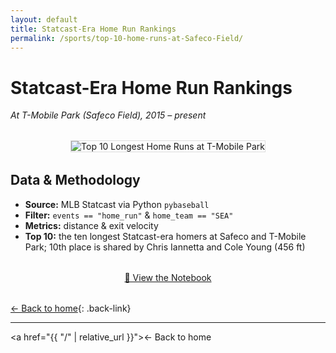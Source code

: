 ```yaml
---
layout: default
title: Statcast-Era Home Run Rankings
permalink: /sports/top-10-home-runs-at-Safeco-Field/
---
```


# Statcast-Era Home Run Rankings

_At T-Mobile Park (Safeco Field), 2015 – present_

<div style="text-align:center; margin:2rem 0;">
  <img
    src="assets/images/sports/mariners/Top_10_Home_Runs_Safeco.png"
    alt="Top 10 Longest Home Runs at T-Mobile Park"
    style="max-width:90%; height:auto; border:1px solid #ddd;"
  >
</div>

## Data & Methodology

- **Source:** MLB Statcast via Python `pybaseball`  
- **Filter:** `events == "home_run"` & `home_team == "SEA"`  
- **Metrics:** distance & exit velocity  
- **Top 10:** the ten longest Statcast-era homers at Safeco and T-Mobile Park; 10th place is shared by Chris Iannetta and Cole Young (456 ft)  

<div style="text-align:center; margin:2rem 0;">
  <a href="/notebooks/top10_home_runs.ipynb" class="btn btn-primary">📓 View the Notebook</a>
</div>

[← Back to home](/){: .back-link}


<hr>

<a href="{{ "/" | relative_url }}">← Back to home</a>

